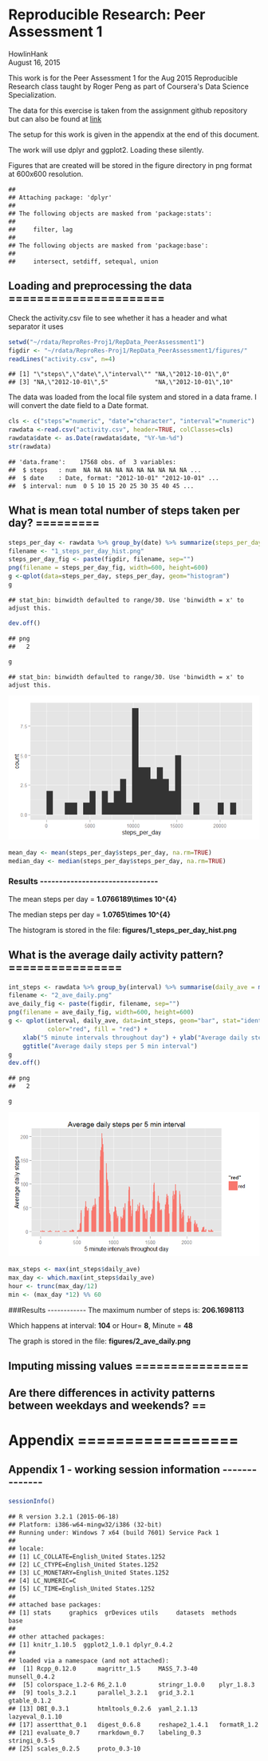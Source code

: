 # Reproducible Research: Peer Assessment 1
HowlinHank  
August 16, 2015  

This work is for the Peer Assessment 1 for the Aug 2015 Reproducible Research class taught by
Roger Peng as part of Coursera's Data Science Specialization.

The data for this exercise is taken from the assignment github repository but can also be found at [link](https://d396qusza40orc.cloudfront.net/repdata%2Fdata%2Factivity.zip)

The setup for this work is given in the appendix at the end of this document.

The work will use dplyr and ggplot2. Loading these silently.

Figures that are created will be stored in the figure directory in png format at 600x600
resolution.



```
## 
## Attaching package: 'dplyr'
## 
## The following objects are masked from 'package:stats':
## 
##     filter, lag
## 
## The following objects are masked from 'package:base':
## 
##     intersect, setdiff, setequal, union
```

## Loading and preprocessing the data ======================

Check the activity.csv file to see whether it has a header and what separator it uses


```r
setwd("~/rdata/ReproRes-Proj1/RepData_PeerAssessment1") 
figdir <- "~/rdata/ReproRes-Proj1/RepData_PeerAssessment1/figures/"
readLines("activity.csv", n=4)
```

```
## [1] "\"steps\",\"date\",\"interval\"" "NA,\"2012-10-01\",0"            
## [3] "NA,\"2012-10-01\",5"             "NA,\"2012-10-01\",10"
```

The data was loaded from the local file system and stored in a data frame. I will convert the date
field to a Date format.


```r
cls <- c("steps"="numeric", "date"="character", "interval"="numeric")
rawdata <-read.csv("activity.csv", header=TRUE, colClasses=cls)
rawdata$date <- as.Date(rawdata$date, "%Y-%m-%d")
str(rawdata)
```

```
## 'data.frame':	17568 obs. of  3 variables:
##  $ steps   : num  NA NA NA NA NA NA NA NA NA NA ...
##  $ date    : Date, format: "2012-10-01" "2012-10-01" ...
##  $ interval: num  0 5 10 15 20 25 30 35 40 45 ...
```


## What is mean total number of steps taken per day? =========


```r
steps_per_day <- rawdata %>% group_by(date) %>% summarize(steps_per_day= sum(steps))
filename <- "1_steps_per_day_hist.png"
steps_per_day_fig <- paste(figdir, filename, sep="")
png(filename = steps_per_day_fig, width=600, height=600)
g <-qplot(data=steps_per_day, steps_per_day, geom="histogram")
g
```

```
## stat_bin: binwidth defaulted to range/30. Use 'binwidth = x' to adjust this.
```

```r
dev.off()
```

```
## png 
##   2
```

```r
g
```

```
## stat_bin: binwidth defaulted to range/30. Use 'binwidth = x' to adjust this.
```

![](PA1_template_files/figure-html/steps_per_day-1.png) 

```r
mean_day <- mean(steps_per_day$steps_per_day, na.rm=TRUE)
median_day <- median(steps_per_day$steps_per_day, na.rm=TRUE)
```

### Results -------------------------------
The mean steps per day = **1.0766189\times 10^{4}**

The median steps per day = **1.0765\times 10^{4}**

The histogram is stored in the file: **figures/1_steps_per_day_hist.png**


## What is the average daily activity pattern? ================


```r
int_steps <- rawdata %>% group_by(interval) %>% summarise(daily_ave = mean(steps, na.rm=TRUE))
filename <- "2_ave_daily.png"
ave_daily_fig <- paste(figdir, filename, sep="")
png(filename = ave_daily_fig, width=600, height=600)
g <- qplot(interval, daily_ave, data=int_steps, geom="bar", stat="identity", 
           color="red", fill = "red") +
    xlab("5 minute intervals throughout day") + ylab("Average daily steps") +
    ggtitle("Average daily steps per 5 min interval")
g
dev.off()
```

```
## png 
##   2
```

```r
g
```

![](PA1_template_files/figure-html/ave_daily-1.png) 

```r
max_steps <- max(int_steps$daily_ave)
max_day <- which.max(int_steps$daily_ave)
hour <- trunc(max_day/12)
min <- (max_day *12) %% 60
```

###Results ------------
The maximum number of steps is: **206.1698113**

Which happens at interval: **104**  or Hour= **8**, Minute = **48**

The graph is stored in the file: **figures/2_ave_daily.png**

## Imputing missing values ================



## Are there differences in activity patterns between weekdays and weekends? ==



# Appendix =================

## Appendix 1 - working session information --------------


```r
sessionInfo()
```

```
## R version 3.2.1 (2015-06-18)
## Platform: i386-w64-mingw32/i386 (32-bit)
## Running under: Windows 7 x64 (build 7601) Service Pack 1
## 
## locale:
## [1] LC_COLLATE=English_United States.1252 
## [2] LC_CTYPE=English_United States.1252   
## [3] LC_MONETARY=English_United States.1252
## [4] LC_NUMERIC=C                          
## [5] LC_TIME=English_United States.1252    
## 
## attached base packages:
## [1] stats     graphics  grDevices utils     datasets  methods   base     
## 
## other attached packages:
## [1] knitr_1.10.5  ggplot2_1.0.1 dplyr_0.4.2  
## 
## loaded via a namespace (and not attached):
##  [1] Rcpp_0.12.0      magrittr_1.5     MASS_7.3-40      munsell_0.4.2   
##  [5] colorspace_1.2-6 R6_2.1.0         stringr_1.0.0    plyr_1.8.3      
##  [9] tools_3.2.1      parallel_3.2.1   grid_3.2.1       gtable_0.1.2    
## [13] DBI_0.3.1        htmltools_0.2.6  yaml_2.1.13      lazyeval_0.1.10 
## [17] assertthat_0.1   digest_0.6.8     reshape2_1.4.1   formatR_1.2     
## [21] evaluate_0.7     rmarkdown_0.7    labeling_0.3     stringi_0.5-5   
## [25] scales_0.2.5     proto_0.3-10
```


